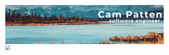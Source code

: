 <div id="header" align="center">
  <img src="./public/github_banner.png"/>
</div>
<div id="badges">
  <a href="https://www.linkedin.com/in/campatten/">
    <img src="https://img.shields.io/badge/LinkedIn-blue?logo=linkedin&logoColor=white&style=for-the-badge">
  </a>
<!--
**PamCatten/PamCatten** is a ✨ _special_ ✨ repository because its `README.md` (this file) appears on your GitHub profile.

Here are some ideas to get you started:

- 🔭 I’m currently working on ...
- 🌱 I’m currently learning ...
- 👯 I’m looking to collaborate on ...
- 🤔 I’m looking for help with ...
- 💬 Ask me about ...
- 📫 How to reach me: ...
- 😄 Pronouns: ...
- ⚡ Fun fact: ...
-->
